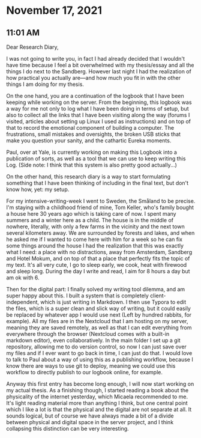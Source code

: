 # November 17, 2021

## 11:01 AM


Dear Research Diary,

I was not going to write you, in fact I had already decided that I wouldn't have time because I feel a bit overwhelmed with my thesis/essay and all the things I do next to the Sandberg. However last night I had the realization of how practical you actually are—and how much you fit in with the other things I am doing for my thesis. 

On the one hand, you are a continuation of the logbook that I have been keeping while working on the server. From the beginning, this logbook was a way for me not only to log what I have been doing in terms of setup, but also to collect all the links that I have been visiting along the way (forums I visited, articles about setting up Linux I used as instructions) and on top of that to record the emotional component of building a computer. The frustrations, small mistakes and oversights, the broken USB sticks that make you question your sanity, and the cathartic Eureka moments.

Paul, over at Yale, is currently working on making this Logbook into a publication of sorts, as well as a tool that we can use to keep writing this Log. (Side note: I think that this system is also pretty good actually...)

On the other hand, this research diary is a way to start formulating something that I have been thinking of including in the final text, but don't know how, yet: my setup. 

For my intensive-writing-week I went to Sweden, the Småland to be precise. I'm staying with a childhood friend of mine, Tom Keller, who's family bought a house here 30 years ago which is taking care of now. I spent many summers and a winter here as a child. The house is in the middle of nowhere, literally, with only a few farms in the vicinity and the next town several kilometers away. We are surrounded by forests and lakes, and when he asked me if I wanted to come here with him for a week so he can fix some things around the house I had the realization that this was exactly what I need: a place with no distractions, away from Amsterdam, Sandberg and Hotel Mokum, and on top of that a place that perfectly fits the topic of my text. It's all very cute, I go to sleep early, we cook, heat with firewood and sleep long. During the day I write and read, I aim for 8 hours a day but am ok with 6.

Then for the digital part: I finally solved my writing tool dilemma, and am super happy about this. I built a system that is completely client-independent, which is just writing in Markdown. I then use Typora to edit the files, which is a super clean and slick way of writing, but it could easily be replaced by whatever app I would use next (Left by hundred rabbits, for example). All my files are in the Nextcloud that I am hosting on my server, meaning they are saved remotely, as well as that I can edit everything from everywhere through the browser (Nextcloud comes with a built-in markdown editor), even collaboratively. In the main folder I set up a git repository, allowing me to do version control, so now I can just save over my files and if I ever want to go back in time, I can just do that. I would love to talk to Paul about a way of using this as a publishing workflow, because I know there are ways to use git to deploy, meaning we could use this workflow to directly publish to our logbook online, for example.

Anyway this first entry has become long enough, I will now start working on my actual thesis. As a finishing though, I started reading a book about the physicality of the internet yesterday, which Micaela recommended to me. It's light reading material more than anything I think, but one central point which I like a lot is that the physical and the digital are not separate at all. It sounds logical, but of course we have always made a bit of a divide between physical and digital space in the server project, and I think collapsing this distinction can be very interesting.